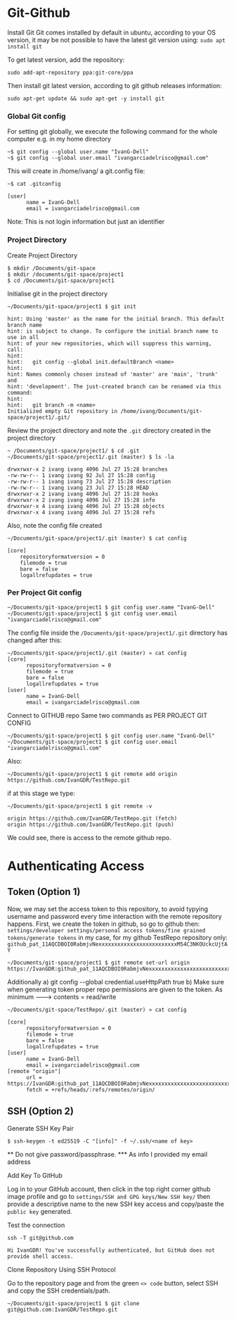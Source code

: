 # Git-Github

Install Git Git comes installed by default in ubuntu, according to your OS version, it may be not possible to have the latest git version using: `sudo apt install git`

To get latest version, add the repository:
```
sudo add-apt-repository ppa:git-core/ppa
```
Then install git latest version, according to git github releases information:
```
sudo apt-get update && sudo apt-get -y install git
```


### Global Git config
For setting git globally, we execute the following command for the whole computer e.g. in my home directory
```
~$ git config --global user.name "IvanG-Dell"
~$ git config --global user.email "ivangarciadelrisco@gmail.com"
```

This will create in /home/ivang/ a git.config file:

```
~$ cat .gitconfig

[user]
      name = IvanG-Dell
      email = ivangarciadelrisco@gmail.com
```
Note: This is not login information but just an identifier

### Project Directory

Create Project Directory 
```
$ mkdir /Documents/git-space
$ mkdir /documents/git-space/project1
$ cd /Documents/git-space/project1
```

Initialise git in the project directory 
```
~/Documents/git-space/project1 $ git init

hint: Using 'master' as the name for the initial branch. This default branch name
hint: is subject to change. To configure the initial branch name to use in all
hint: of your new repositories, which will suppress this warning, call:
hint:
hint: 	git config --global init.defaultBranch <name>
hint:
hint: Names commonly chosen instead of 'master' are 'main', 'trunk' and
hint: 'development'. The just-created branch can be renamed via this command:
hint:
hint: 	git branch -m <name>
Initialized empty Git repository in /home/ivang/Documents/git-space/project1/.git/
```
    
Review the project directory and note the `.git` directory created in the project directory

```
~ /Documents/git-space/project1/ $ cd .git
~/Documents/git-space/project1/.git (master) $ ls -la

drwxrwxr-x 2 ivang ivang 4096 Jul 27 15:28 branches
-rw-rw-r-- 1 ivang ivang 92 Jul 27 15:28 config
-rw-rw-r-- 1 ivang ivang 73 Jul 27 15:28 description
-rw-rw-r-- 1 ivang ivang 23 Jul 27 15:28 HEAD
drwxrwxr-x 2 ivang ivang 4096 Jul 27 15:28 hooks
drwxrwxr-x 2 ivang ivang 4096 Jul 27 15:28 info
drwxrwxr-x 4 ivang ivang 4096 Jul 27 15:28 objects
drwxrwxr-x 4 ivang ivang 4096 Jul 27 15:28 refs
```
Also, note the config file created
```
~/Documents/git-space/project1/.git (master) $ cat config

[core]
    repositoryformatversion = 0
    filemode = true
    bare = false
    logallrefupdates = true
```

### Per Project Git config

```
~/Documents/git-space/project1 $ git config user.name "IvanG-Dell" 
~/Documents/git-space/project1 $ git config user.email "ivangarciadelrisco@gmail.com"
```

The config file inside the `/Documents/git-space/project1/.git` directory has changed after this:

```
~/Documents/git-space/project1/.git (master) » cat config
[core]
      repositoryformatversion = 0
      filemode = true
      bare = false
      logallrefupdates = true
[user]
      name = IvanG-Dell 
      email = ivangarciadelrisco@gmail.com
```

Connect to GITHUB repo Same two commands as PER PROJECT GIT CONFIG

```
~/Documents/git-space/project1 $ git config user.name "IvanG-Dell"
~/Documents/git-space/project1 $ git config user.email "ivangarciadelrisco@gmail.com"
```
Also: 
```
~/Documents/git-space/project1 $ git remote add origin https://github.com/IvanGDR/TestRepo.git
```

if at this stage we type: 
```
~/Documents/git-space/project1 $ git remote -v
```
```
origin https://github.com/IvanGDR/TestRepo.git (fetch)
origin https://github.com/IvanGDR/TestRepo.git (push)
```

We could see, there is access to the remote github repo.

# Authenticating Access

## Token (Option 1)

Now, we may set the access token to this repository, to avoid typying username and password every time interaction with the remote repository happens.
First, we create the token in github, so go to github then: `settings/developer settings/personal access tokens/fine grained tokens/generate tokens` in my case, for my github TestRepo repository only: `github_pat_11AQCDBOI0RabmjvNexxxxxxxxxxxxxxxxxxxxxxxxxM54C3NKOUckcUjtAY`
```
~/Documents/git-space/project1 $ git remote set-url origin https://IvanGDR:github_pat_11AQCDBOI0RabmjvNexxxxxxxxxxxxxxxxxxxxxxxxxxxM54C3NKOUckcUjtAY@github.com/IvanGDR/TestRepo.git
```

Additionally
a) git config --global credential.useHttpPath true
b) Make sure when generating token proper repo permissions are given to the token. As minimum ---> contents = read/write

```
~/Documents/git-space/TestRepo/.git (master) » cat config
```
```
[core]
      repositoryformatversion = 0
      filemode = true
      bare = false
      logallrefupdates = true
[user]
      name = IvanG-Dell
      email = ivangarciadelrisco@gmail.com
[remote "origin"]
      url = https://IvanGDR:github_pat_11AQCDBOI0RabmjvNexxxxxxxxxxxxxxxxxxxxxxxxxxxxxxxxxxM54C3NKOUckcUjtAY@github.com/IvanGDR/TestRepo.git
      fetch = +refs/heads/:refs/remotes/origin/
```


## SSH (Option 2)


Generate SSH Key Pair
```
$ ssh-keygen -t ed25519 -C "[info]" -f ~/.ssh/<name of key>
```
** Do not give password/passphrase.
*** As info I provided my email address

Add Key To GitHub

Log in to your GitHub account, then click in the top right corner github image profile and go to `settings/SSH and GPG keys/New SSH key/` then provide a descriptive name to the new SSH key access and copy/paste the `public key` generated.


Test the connection
```
ssh -T git@github.com
```
```
Hi IvanGDR! You've successfully authenticated, but GitHub does not provide shell access.
```

Clone Repository Using SSH Protocol

Go to the repository page and from the green `<> code` button, select SSH and copy the SSH credentials/path.
```
~/Documents/git-space/project1 $ git clone git@github.com:IvanGDR/TestRepo.git
```
